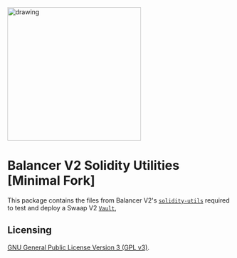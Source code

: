 <img src="https://docs.swaap.finance/img/brand.png" alt="drawing" width="300"/>

# Balancer V2 Solidity Utilities [Minimal Fork]

This package contains the files from Balancer V2's [`solidity-utils`](https://github.com/balancer/balancer-v2-monorepo/blob/master/pkg/solidity-utils) required to test and deploy a Swaap V2 [`Vault`](../../pkg/vault),

## Licensing

[GNU General Public License Version 3 (GPL v3)](../../LICENSE).
